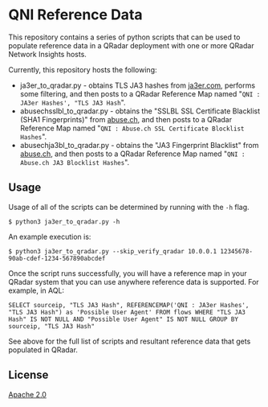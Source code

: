 # QNI Reference Data

This repository contains a series of python scripts that can be used to populate reference data in a QRadar deployment with one or more QRadar Network Insights hosts. 

Currently, this repository hosts the following:
* ja3er_to_qradar.py - obtains TLS JA3 hashes from [ja3er.com](https://ja3er.com), performs some filtering, and then posts to a QRadar Reference Map named "`QNI : JA3er Hashes', "TLS JA3 Hash`".
* abusechsslbl_to_qradar.py - obtains the "SSLBL SSL Certificate Blacklist (SHA1 Fingerprints)" from [abuse.ch](https://abuse.ch), and then posts to a QRadar Reference Map named "`QNI : Abuse.ch SSL Certificate Blocklist Hashes`".
* abusechja3bl_to_qradar.py - obtains the "JA3 Fingerprint Blacklist" from [abuse.ch](https://abuse.ch), and then posts to a QRadar Reference Map named "`QNI : Abuse.ch JA3 Blocklist Hashes`".


## Usage

Usage of all of the scripts can be determined by running with the `-h` flag. 

```
$ python3 ja3er_to_qradar.py -h
```

An example execution is:
```
$ python3 ja3er_to_qradar.py --skip_verify_qradar 10.0.0.1 12345678-90ab-cdef-1234-567890abcdef
```

Once the script runs successfully, you will have a reference map in your QRadar system that you can use anywhere reference data is supported. For example, in AQL:
```
SELECT sourceip, "TLS JA3 Hash", REFERENCEMAP('QNI : JA3er Hashes', "TLS JA3 Hash") as 'Possible User Agent' FROM flows WHERE "TLS JA3 Hash" IS NOT NULL AND "Possible User Agent" IS NOT NULL GROUP BY sourceip, "TLS JA3 Hash"
```

See above for the full list of scripts and resultant reference data that gets populated in QRadar.


## License
[Apache 2.0](https://choosealicense.com/licenses/apache-2.0/)